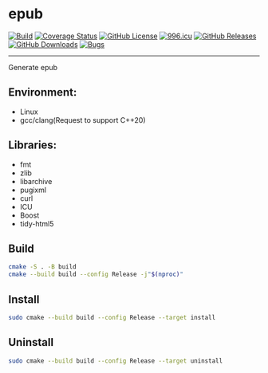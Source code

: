 # epub

[![Build](https://github.com/KaiserLancelot/kepub/actions/workflows/build.yml/badge.svg)](https://github.com/KaiserLancelot/kepub/actions/workflows/build.yml)
[![Coverage Status](https://coveralls.io/repos/github/KaiserLancelot/kepub/badge.svg?branch=main)](https://coveralls.io/github/KaiserLancelot/kepub?branch=main)
[![GitHub License](https://img.shields.io/github/license/KaiserLancelot/kepub)](https://raw.githubusercontent.com/KaiserLancelot/kepub/master/LICENSE)
[![996.icu](https://img.shields.io/badge/link-996.icu-red.svg)](https://996.icu)
[![GitHub Releases](https://img.shields.io/github/release/KaiserLancelot/kepub)](https://github.com/KaiserLancelot/kepub/releases/latest)
[![GitHub Downloads](https://img.shields.io/github/downloads/KaiserLancelot/kepub/total)](https://github.com/KaiserLancelot/kepub/releases)
[![Bugs](https://img.shields.io/github/issues/KaiserLancelot/kepub/bug)](https://github.com/KaiserLancelot/kepub/issues?q=is%3Aopen+is%3Aissue+label%3Abug)

---

Generate epub

## Environment:

- Linux
- gcc/clang(Request to support C++20)

## Libraries:

- fmt
- zlib
- libarchive
- pugixml
- curl
- ICU
- Boost
- tidy-html5

## Build

```bash
cmake -S . -B build
cmake --build build --config Release -j"$(nproc)"
```

## Install

```bash
sudo cmake --build build --config Release --target install
```

## Uninstall

```bash
sudo cmake --build build --config Release --target uninstall
```
